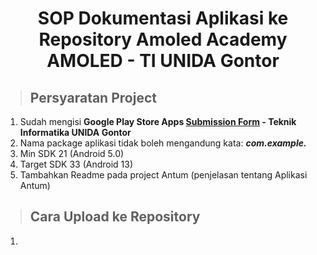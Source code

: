 <h1 align="center">
   SOP Dokumentasi Aplikasi ke Repository Amoled Academy
<br>
   AMOLED - TI UNIDA Gontor
</h1>

> ## Persyaratan Project
1. Sudah mengisi **Google Play Store Apps [Submission Form](https://forms.gle/guLUupVRZD4GGM7B7) - Teknik Informatika UNIDA Gontor**
2. Nama package aplikasi tidak boleh mengandung kata: ***com.example.***
3. Min SDK 21 (Android 5.0)
4. Target SDK 33 (Android 13)
5. Tambahkan Readme pada project Antum (penjelasan tentang Aplikasi Antum)

> ## Cara Upload ke Repository
1. 
